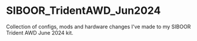 # SIBOOR_TridentAWD_Jun2024
Collection of configs, mods and hardware changes I've made to my SIBOOR Trident AWD June 2024 kit.
